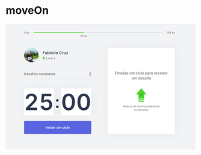 # moveOn
![Tela home](https://github.com/Fabriciocruzc/moveOn/blob/main/moveOn-next/public/screenshots/home.PNG)
